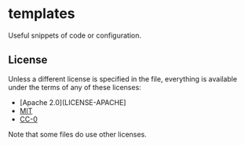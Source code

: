 # templates

Useful snippets of code or configuration.

## License

Unless a different license is specified in the file, everything is
available under the terms of any of these licenses:
- [Apache 2.0](LICENSE-APACHE]
- [MIT](LICENSE-MIT)
- [CC-0](https://creativecommons.org/share-your-work/public-domain/cc0/)

Note that some files do use other licenses.
